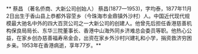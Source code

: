 **    蔡昌 （著名侨商、大新公司创始人） 蔡昌(1877—1953)，字均泰，1877年11月2日出生于香山县上恭都外容茔乡（今珠海市金鼎镇外沙村）人。中国近代现代规模最大驰名中外的四大百货公司之一大新公司的创建人。他曾先后担任香港慈善机构保良局局长、东华三院董事长、香港中山海外同乡济难总会委员等职。他热心公益，在家乡创办慈善福寿帛金会，出资在家乡外沙村兴建礼和小学，捐资救济穷困乡亲。1953年在香港病逝，享年77岁。**